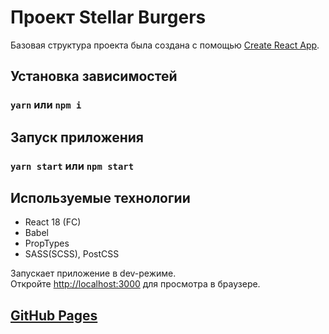 # Проект Stellar Burgers

Базовая структура проекта была создана с помощью [Create React App](https://github.com/facebook/create-react-app).

## Установка зависимостей

### `yarn` или `npm i`

## Запуск приложения

### `yarn start` или `npm start`

## Используемые технологии

- React 18 (FC)
- Babel
- PropTypes
- SASS(SCSS), PostCSS

Запускает приложение в dev-режиме.  
Откройте [http://localhost:3000](http://localhost:3000) для просмотра в браузере.

## [GitHub Pages](https://frrenzy.github.io/react-burger/)
